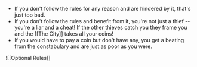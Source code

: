 - If you don't follow the rules for any reason and are hindered by it, that's just too bad.
- If you don't follow the rules and benefit from it, you're not just a thief -- you're a liar and a cheat! If the other thieves catch you they frame you and the [[The City]] takes all your coins!
- If you would have to pay a coin but don't have any, you get a beating from the constabulary and are just as poor as you were.

![[Optional Rules]]